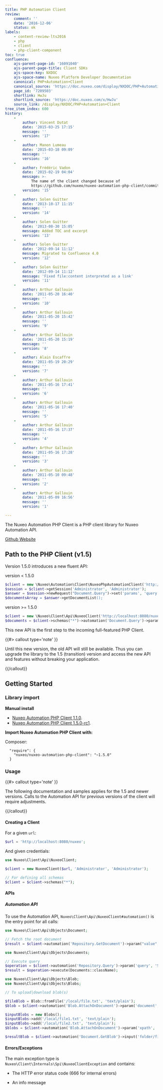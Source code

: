 ```yaml
---
title: PHP Automation Client
review:
    comment: ''
    date: '2016-12-06'
    status: ok
labels:
    - content-review-lts2016
    - php
    - client
    - php-client-component
toc: true
confluence:
    ajs-parent-page-id: '16091040'
    ajs-parent-page-title: Client SDKs
    ajs-space-key: NXDOC
    ajs-space-name: Nuxeo Platform Developer Documentation
    canonical: PHP+Automation+Client
    canonical_source: 'https://doc.nuxeo.com/display/NXDOC/PHP+Automation+Client'
    page_id: '7209503'
    shortlink: HwJu
    shortlink_source: 'https://doc.nuxeo.com/x/HwJu'
    source_link: /display/NXDOC/PHP+Automation+Client
tree_item_index: 600
history:
    -
        author: Vincent Dutat
        date: '2015-03-25 17:15'
        message: ''
        version: '17'
    -
        author: Manon Lumeau
        date: '2015-03-18 09:09'
        message: ''
        version: '16'
    -
        author: Frédéric Vadon
        date: '2015-02-19 04:04'
        message: >-
            The name of the client changed because of
            https://github.com/nuxeo/nuxeo-automation-php-client/commit/560874cfd9662b2b464045b19c6819e10a834600
        version: '15'
    -
        author: Solen Guitter
        date: '2013-10-17 11:15'
        message: ''
        version: '14'
    -
        author: Solen Guitter
        date: '2013-08-30 15:05'
        message: Added TOC and excerpt
        version: '13'
    -
        author: Solen Guitter
        date: '2012-09-14 11:12'
        message: Migrated to Confluence 4.0
        version: '12'
    -
        author: Solen Guitter
        date: '2012-09-14 11:12'
        message: 'Fixed file:content interpreted as a link'
        version: '11'
    -
        author: Arthur Gallouin
        date: '2011-05-20 16:40'
        message: ''
        version: '10'
    -
        author: Arthur Gallouin
        date: '2011-05-20 15:42'
        message: ''
        version: '9'
    -
        author: Arthur Gallouin
        date: '2011-05-20 15:19'
        message: ''
        version: '8'
    -
        author: Alain Escaffre
        date: '2011-05-19 20:29'
        message: ''
        version: '7'
    -
        author: Arthur Gallouin
        date: '2011-05-16 17:41'
        message: ''
        version: '6'
    -
        author: Arthur Gallouin
        date: '2011-05-16 17:40'
        message: ''
        version: '5'
    -
        author: Arthur Gallouin
        date: '2011-05-16 17:37'
        message: ''
        version: '4'
    -
        author: Arthur Gallouin
        date: '2011-05-16 17:28'
        message: ''
        version: '3'
    -
        author: Arthur Gallouin
        date: '2011-05-10 09:48'
        message: ''
        version: '2'
    -
        author: Arthur Gallouin
        date: '2011-05-09 16:56'
        message: ''
        version: '1'

---
```

The Nuxeo Automation PHP Client is a PHP client library for Nuxeo Automation API.

[Github Website](https://github.com/nuxeo/nuxeo-automation-php-client)

## Path to the PHP Client (v1.5)

Version 1.5.0 introduces a new fluent API:

version < 1.5.0

```php
$client = new \Nuxeo\Automation\Client\NuxeoPhpAutomationClient('http://localhost:8080/nuxeo/site/automation');
$session = $client->getSession('Administrator', 'Administrator');
$answer = $session->newRequest("Document.Query")->set('params', 'query', "SELECT * FROM Document)->setSchema($propertiesSchema)->sendRequest();
$documentsArray = $answer->getDocumentList();
```

version >= 1.5.0

```php
$client = new \Nuxeo\Client\Api\NuxeoClient('http://localhost:8080/nuxeo', 'Administrator', 'Administrator');
$documents = $client->schemas("*")->automation('Document.Query')->param('query', 'SELECT * FROM Document')->execute(Documents::className);
```

This new API is the first step to the incoming full-featured PHP Client.

{{#> callout type='note' }}

Until this new version, the old API will still be available. Thus you can upgrade the library to the 1.5 (transition) version and access the new API and features without breaking your application.

{{/callout}}

## Getting Started

### Library import

**Manual install**

* [Nuxeo Automation PHP Client 1.1.0](https://github.com/nuxeo/nuxeo-automation-php-client/archive/1.1.0.tar.gz).
* [Nuxeo Automation PHP Client 1.5.0-rc1](https://github.com/nuxeo/nuxeo-automation-php-client/archive/1.5.0-rc1.tar.gz).

**Import Nuxeo Automation PHP Client with:**

Composer:

```
  "require": {
    "nuxeo/nuxeo-automation-php-client": "~1.5.0"
  }
```

### Usage

{{#> callout type='note' }}

The following documentation and samples applies for the 1.5 and newer versions. Calls to the Automation API for previous versions of the client will require adjustments.

{{/callout}}


#### Creating a Client

For a given `url`:

```php
$url = 'http://localhost:8080/nuxeo';
```

And given credentials:

```php
use Nuxeo\Client\Api\NuxeoClient;

$client = new NuxeoClient($url, 'Administrator', 'Administrator');
```

```php
// For defining all schemas
$client = $client->schemas("*");
```

#### APIs

##### Automation API

To use the Automation API, `Nuxeo\Client\Api\NuxeoClient#automation()` is the entry point for all calls:

```php
use Nuxeo\Client\Api\Objects\Document;

// Fetch the root document
$result = $client->automation('Repository.GetDocument')->param("value", "/")->execute(Document::className);
```

```php
use Nuxeo\Client\Api\Objects\Documents;

// Execute query
$operation = $client->automation('Repository.Query')->param('query', 'SELECT * FROM Document');
$result = $operation->execute(Documents::className);
```

```php
use Nuxeo\Client\Api\Objects\Blob;
use Nuxeo\Client\Api\Objects\Blobs;

// To upload|download blob(s)

$fileBlob = Blob::fromFile('/local/file.txt', 'text/plain');
$blob = $client->automation('Blob.AttachOnDocument')->param('document', '/folder/file')->input($fileBlob)->execute(Blob::className);

$inputBlobs = new Blobs();
$inputBlobs->add('/local/file1.txt', 'text/plain');
$inputBlobs->add('/local/file2.txt', 'text/plain');
$blobs = $client->automation('Blob.AttachOnDocument')->param('xpath', 'files:files')->param('document', '/folder/file')->input($inputBlobs)->execute(Blobs::className);

$resultBlob = $client->automation('Document.GetBlob')->input('folder/file')->execute(Blob::className);
```

#### Errors/Exceptions

The main exception type is `Nuxeo\Client\Internals\Spi\NuxeoClientException` and contains:

- The HTTP error status code (666 for internal errors)

- An info message
